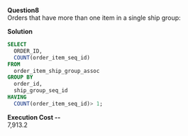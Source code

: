 **Question8**   
Orders that have more than one item in a single ship group:	

**Solution**
```sql
SELECT 
  ORDER_ID, 
  COUNT(order_item_seq_id) 
FROM 
  order_item_ship_group_assoc 
GROUP BY 
  order_id, 
  ship_group_seq_id 
HAVING 
  COUNT(order_item_seq_id)> 1;
```
**Execution Cost --**   
7,913.2